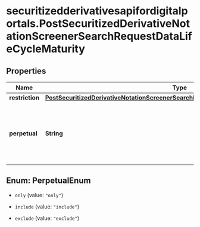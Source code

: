# securitizedderivativesapifordigitalportals.PostSecuritizedDerivativeNotationScreenerSearchRequestDataLifeCycleMaturity

## Properties

Name | Type | Description | Notes
------------ | ------------- | ------------- | -------------
**restriction** | [**PostSecuritizedDerivativeNotationScreenerSearchRequestDataLifeCycleMaturityRestriction**](PostSecuritizedDerivativeNotationScreenerSearchRequestDataLifeCycleMaturityRestriction.md) |  | [optional] 
**perpetual** | **String** | Defines whether or not perpetual securitized derivatives, i.e. such that do not mature, are included in the result. The value &#x60;only&#x60; can be used if both parameters &#x60;maturity.restriction.date&#x60; and &#x60;maturity.restriction.remainingTermDays&#x60; are not set. | Value | Description | | --- | --- | | only | Only perpetual securitized derivatives are included in the result. | | include | Perpetual securitized derivatives are included in the result even if one of the parameters &#x60;maturity.restriction.date&#x60; or &#x60;maturity.restriction.remainingTermDays&#x60; is set. | | exclude | Perpetual securitized derivatives are excluded from the result. |   | [optional] 



## Enum: PerpetualEnum


* `only` (value: `"only"`)

* `include` (value: `"include"`)

* `exclude` (value: `"exclude"`)




